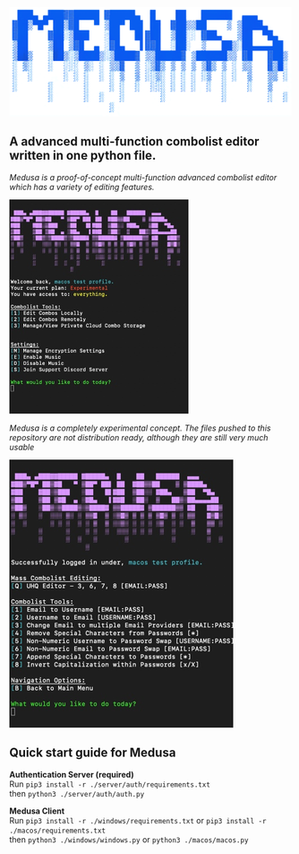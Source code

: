 ![](img/medusa-whitebg.png)

## A advanced multi-function combolist editor written in one python file.
*Medusa is a proof-of-concept multi-function advanced combolist editor which has a variety of editing features.*

![](img/medusa-mainui.jpg)

*Medusa is a completely experimental concept. The files pushed to this repository are not distribution ready, although they are still very much usable*

![](img/medusa-localui.jpg)

## Quick start guide for Medusa 
**Authentication Server (required)**  
Run ```pip3 install -r ./server/auth/requirements.txt```  
then ```python3 ./server/auth/auth.py```  

**Medusa Client**  
Run ```pip3 install -r ./windows/requirements.txt``` or ```pip3 install -r ./macos/requirements.txt```  
then ```python3 ./windows/windows.py``` or ```python3 ./macos/macos.py```  
